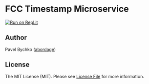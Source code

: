 # FCC Timestamp Microservice

[![Run on Repl.it](https://repl.it/badge/github/abordage/fcc-timestamp-microservice)](https://repl.it/github/abordage/fcc-timestamp-microservice)

## Author

Pavel Bychko ([abordage](https://github.com/abordage))

## License

The MIT License (MIT). Please see [License File](LICENSE.md) for more information.
